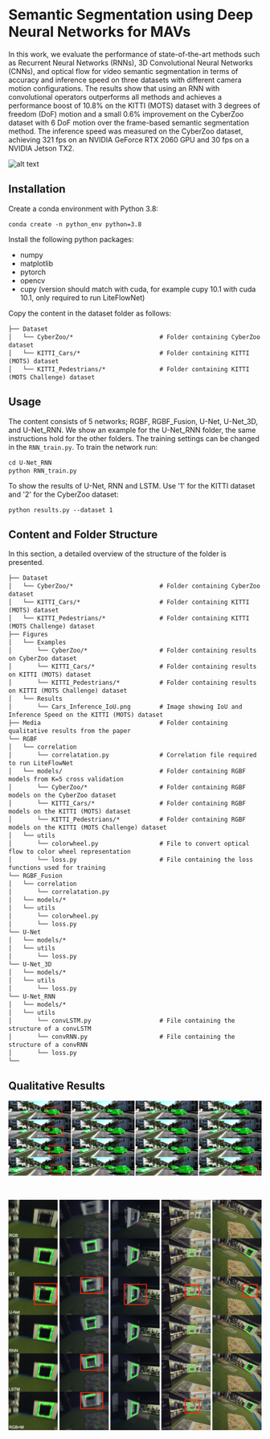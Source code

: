 # Semantic Segmentation using Deep Neural Networks for MAVs


In this work, we evaluate the performance of state-of-the-art methods such as Recurrent Neural Networks (RNNs), 3D Convolutional Neural Networks (CNNs), and optical flow for video semantic segmentation in terms of accuracy and inference speed on three datasets with different camera motion configurations. The results show that using an RNN with convolutional operators outperforms all methods and achieves a performance boost of 10.8\% on the KITTI (MOTS) dataset with 3 degrees of freedom (DoF) motion and a small 0.6\% improvement on the CyberZoo dataset with 6 DoF motion over the frame-based semantic segmentation method. The inference speed was measured on the CyberZoo dataset, achieving 321 fps on an NVIDIA GeForce RTX 2060 GPU and 30 fps on a NVIDIA Jetson TX2. 

![alt text](https://github.com/tommyvtran97/MAV-Segmentation/blob/master/Media/MAVRNN.png)

## Installation
Create a conda environment with Python 3.8:

```
conda create -n python_env python=3.8
```

Install the following python packages:

* numpy
* matplotlib
* pytorch
* opencv
* cupy (version should match with cuda, for example cupy 10.1 with cuda 10.1, only required to run LiteFlowNet)

Copy the content in the dataset folder as follows:

```
├── Dataset
│   └── CyberZoo/*                        # Folder containing CyberZoo dataset
│   └── KITTI_Cars/*                      # Folder containing KITTI (MOTS) dataset
│   └── KITTI_Pedestrians/*               # Folder containing KITTI (MOTS Challenge) dataset
```

## Usage 
The content consists of 5 networks; RGBF, RGBF_Fusion, U-Net, U-Net_3D, and U-Net_RNN. We show an example for the U-Net_RNN folder, the same instructions hold for the other folders. The training settings can be changed in the `RNN_train.py`. To train the network run:

```
cd U-Net_RNN
python RNN_train.py
```

To show the results of U-Net, RNN and LSTM. Use '1' for the KITTI dataset and '2' for the CyberZoo dataset:

```
python results.py --dataset 1
```

## Content and Folder Structure
In this section, a detailed overview of the structure of the folder is presented.

```
├── Dataset
│   └── CyberZoo/*                        # Folder containing CyberZoo dataset
│   └── KITTI_Cars/*                      # Folder containing KITTI (MOTS) dataset
│   └── KITTI_Pedestrians/*               # Folder containing KITTI (MOTS Challenge) dataset
├── Figures
│   └── Examples
│       └── CyberZoo/*                    # Folder containing results on CyberZoo dataset
│       └── KITTI_Cars/*                  # Folder containing results on KITTI (MOTS) dataset
│       └── KITTI_Pedestrians/*           # Folder containing results on KITTI (MOTS Challenge) dataset
│   └── Results
│       └── Cars_Inference_IoU.png        # Image showing IoU and Inference Speed on the KITTI (MOTS) dataset
├── Media                                 # Folder containing qualitative results from the paper
└── RGBF
│   └── correlation
│       └── correlatation.py              # Correlation file required to run LiteFlowNet
│   └── models/                           # Folder containing RGBF models from K=5 cross validation
│       └── CyberZoo/*                    # Folder containing RGBF models on the CyberZoo dataset
│       └── KITTI_Cars/*                  # Folder containing RGBF models on the KITTI (MOTS) dataset
│       └── KITTI_Pedestrians/*           # Folder containing RGBF models on the KITTI (MOTS Challenge) dataset
│   └── utils  
│       └── colorwheel.py                 # File to convert optical flow to color wheel representation
│       └── loss.py                       # File containing the loss functions used for training
└── RGBF_Fusion
│   └── correlation
│       └── correlatation.py                    
│   └── models/*
│   └── utils
│       └── colorwheel.py                      
│       └── loss.py  
└── U-Net
│   └── models/*
│   └── utils
│       └── loss.py  
└── U-Net_3D
│   └── models/*
│   └── utils
│       └── loss.py
└── U-Net_RNN
│   └── models/*
│   └── utils
│       └── convLSTM.py                   # File containing the structure of a convLSTM
│       └── convRNN.py                    # File containing the structure of a convRNN
│       └── loss.py
└── 
```

## Qualitative Results

![alt text](https://github.com/tommyvtran97/MAV-Segmentation/blob/master/Media/Cars_General_Marked_Red.png) 

&nbsp;
&nbsp;
&nbsp;

![alt text](https://github.com/tommyvtran97/MAV-Segmentation/blob/master/Media/CyberZoo_Normal_1_Marked_Red.png)


